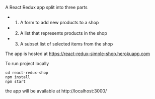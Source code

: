 A React Redux app split into three parts
- 1. A form to add new products to a shop
- 2. A list that represents products in the shop
- 3. A subset list of selected items from the shop

The app is hosted at https://react-redux-simple-shop.herokuapp.com


To run project locally

```
cd react-redux-shop
npm install
npm start
```

the app will be available at http://localhost:3000/
